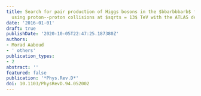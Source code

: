 ```yaml
---
title: Search for pair production of Higgs bosons in the $bbarbbbarb$ final state
  using proton--proton collisions at $sqrts = 13$ TeV with the ATLAS detector
date: '2016-01-01'
draft: true
publishDate: '2020-10-05T22:47:25.187380Z'
authors:
- Morad Aaboud
- ' others'
publication_types:
- 2
abstract: ''
featured: false
publication: '*Phys.Rev.D*'
doi: 10.1103/PhysRevD.94.052002
---
```



